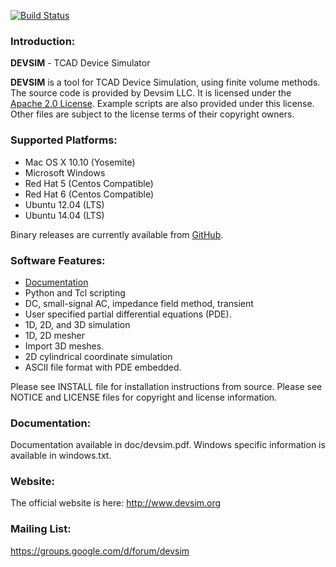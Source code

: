 [![Build Status](https://travis-ci.org/devsim/devsim.svg?branch=master)](https://travis-ci.org/devsim/devsim)

### Introduction:
**DEVSIM** - TCAD Device Simulator

**DEVSIM** is a tool for TCAD Device Simulation, using finite volume methods.  The source code is provided by Devsim LLC.
It is licensed under the [Apache 2.0 License](http://www.apache.org/licenses/LICENSE-2.0.html).  Example scripts are also provided under this license.  Other files are subject to the license terms of their copyright owners.

### Supported Platforms:
* Mac OS X 10.10 (Yosemite)
* Microsoft Windows
* Red Hat 5 (Centos Compatible)
* Red Hat 6 (Centos Compatible)
* Ubuntu 12.04 (LTS)
* Ubuntu 14.04 (LTS)

Binary releases are currently available from [GitHub](https://github.com/devsim/devsim/releases/latest).

### Software Features:
* [Documentation](https://github.com/devsim/devsim/blob/master/doc/devsim.pdf?raw=true)
* Python and Tcl scripting 
* DC, small-signal AC, impedance field method, transient
* User specified partial differential equations (PDE).
* 1D, 2D, and 3D simulation
* 1D, 2D mesher
* Import 3D meshes.
* 2D cylindrical coordinate simulation
* ASCII file format with PDE embedded.

Please see INSTALL file for installation instructions from source.  Please see 
NOTICE and LICENSE files for copyright and license information.

### Documentation:
Documentation available in doc/devsim.pdf.  Windows specific information is available in windows.txt.

### Website:
The official website is here:
http://www.devsim.org

### Mailing List:
https://groups.google.com/d/forum/devsim

